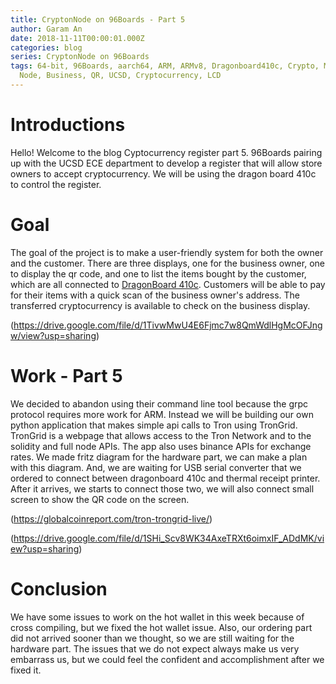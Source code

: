 ```yaml
---
title: CryptonNode on 96Boards - Part 5
author: Garam An
date: 2018-11-11T00:00:01.000Z
categories: blog
series: CryptonNode on 96Boards
tags: 64-bit, 96Boards, aarch64, ARM, ARMv8, Dragonboard410c, Crypto, Mining,
  Node, Business, QR, UCSD, Cryptocurrency, LCD
---
```

	
# Introductions

Hello! Welcome to the blog Cyptocurrency register part 5. 96Boards pairing up with the UCSD ECE department to develop a register that will allow store owners to accept cryptocurrency. We will be using the dragon board 410c to control the register. 

# Goal 
	
The goal of the project is to make a user-friendly system for both the owner and the customer. There are three displays, one for the business owner, one to display the qr code, and one to list the items bought by the customer, which are all connected to [DragonBoard 410c](http://www.96boards.org/product/dragonboard410c/). Customers will be able to pay for their items with a quick scan of the business owner's address. The transferred cryptocurrency is available to check on the business display.

(https://drive.google.com/file/d/1TivwMwU4E6Fjmc7w8QmWdlHgMcOFJngw/view?usp=sharing)

# Work - Part 5

We decided to abandon using their command line tool because the grpc protocol requires more work for ARM. Instead we will be building our own python application that makes simple api calls to Tron using TronGrid. TronGrid is a webpage that allows access to the Tron Network and to the solidity and full node APIs. The app also uses binance APIs for exchange rates. We made fritz diagram for the hardware part, we can make a plan with this diagram. And, we are waiting for USB serial converter that we ordered to connect between dragonboard 410c and thermal receipt printer. After it arrives, we starts to connect those two, we will also connect small screen to show the QR code on the screen. 

(https://globalcoinreport.com/tron-trongrid-live/)

(https://drive.google.com/file/d/1SHi_Scv8WK34AxeTRXt6oimxIF_ADdMK/view?usp=sharing)


# Conclusion

We have some issues to work on the hot wallet in this week because of cross compiling, but we fixed the hot wallet issue. Also, our ordering part did not arrived sooner than we thought, so we are still waiting for the hardware part. The issues that we do not expect always make us very embarrass us, but we could feel the confident and accomplishment after we fixed it.
